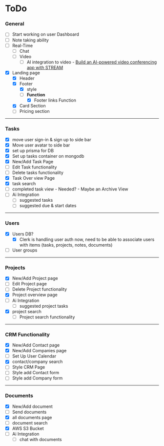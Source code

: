 # ToDo

### General

- [ ] Start working on user Dashboard
- [ ] Note taking ability
- [ ] Real-Time
  - [ ] Chat
  - [ ] Video
    - [ ] AI integration to video - [Build an AI-powered video conferencing app with STREAM](https://www.assemblyai.com/blog/video-conferencing-app-with-nextjs-and-stream/)
- [x] Landing page
  - [x] Header
  - [x] Footer
    - [x] style
    - [ ] **Function**
      - [x] Footer links Function
  - [x] Card Section
  - [ ] Pricing section

---

### Tasks

- [x] move user sign-in & sign up to side bar
- [x] Move user avatar to side bar
- [x] set up prisma for DB
- [x] Set up tasks container on mongodb
- [x] New/Add Task Page
- [ ] Edit Task functionality
- [ ] Delete tasks functionality
- [x] Task Over view Page
- [x] task search
- [ ] completed task view - Needed? - Maybe an Archive View
- [ ] Ai Integration
  - [ ] suggested tasks
  - [ ] suggested due & start dates

---

### Users

- [x] Users DB?
  - [x] Clerk is handling user auth now, need to be able to associate users with items (tasks, projects, notes, documents)
- [ ] User groups

---

### Projects

- [x] New/Add Project page
- [ ] Edit Project page
- [ ] Delete Project functionality
- [x] Project overview page
- [ ] Ai Integration
  - [ ] suggested project tasks
- [x] project search
  - [ ] Project search functionality

---

### CRM Functionality

- [x] New/Add Contact page
- [x] New/Add Companies page
- [ ] Set Up User Calendar
- [x] contact/company search
- [ ] Style CRM Page
- [ ] Style add Contact form
- [ ] Style add Company form

---

### Documents

- [x] New/Add document
- [ ] Send documents
- [x] all documents page
- [ ] document search
- [x] AWS S3 Bucket
- [ ] Ai Integration
  - [ ] chat with documents
